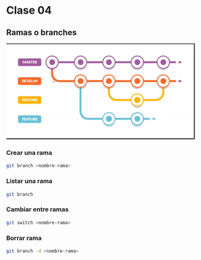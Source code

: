 # Clase 04
## Ramas o branches

![ramas](ramas.png)

### Crear una rama

```sh
git branch <nombre-rama>
```

### Listar una rama

```sh
git branch
```

### Cambiar entre ramas

```sh
git switch <nombre-rama>
```
### Borrar rama

```sh
git branch -d <nombre-rama>
```
